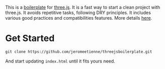 This is a [boilerplate](http://en.wikipedia.org/wiki/Boilerplate_\(text\)) 
for [three.js](https://github.com/mrdoob/three.js/).
It is a fast way to start a clean project with three.js.
It avoids repetitive tasks, following DRY principles.
It includes various good practices and compatibilities features.
More details [here](http://learningthreejs.com/blog/2011/12/20/boilerplate-for-three-js/).

# Get Started
```
git clone https://github.com/jeromeetienne/threejsboilerplate.git
```

And start updating ```index.html``` until it fits yours need.
